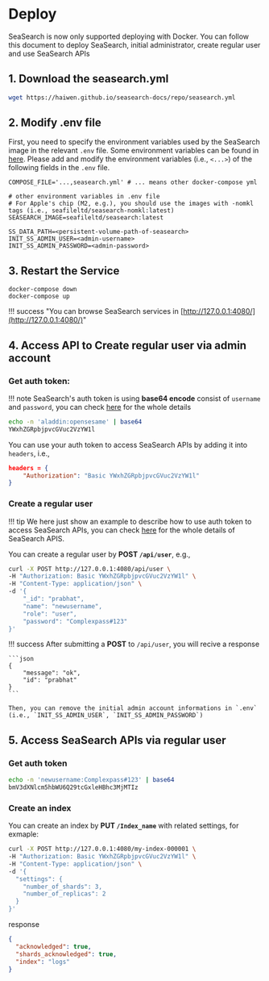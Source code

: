 # Deploy

SeaSearch is now only supported deploying with Docker. You can follow this document to deploy SeaSearch, initial administrator, create regular user and use SeaSearch APIs

## 1. Download the seasearch.yml

```bash
wget https://haiwen.github.io/seasearch-docs/repo/seasearch.yml
```

## 2. Modify .env file

First, you need to specify the environment variables used by the SeaSearch image in the relevant `.env` file. Some environment variables can be found in [here](../config/README.md). Please add and modify the environment variables (i.e., `<...>`) ​​of the following fields in the `.env` file.

```shell
COMPOSE_FILE='...,seasearch.yml' # ... means other docker-compose yml

# other environment variables in .env file
# For Apple's chip (M2, e.g.), you should use the images with -nomkl tags (i.e., seafileltd/seasearch-nomkl:latest)
SEASEARCH_IMAGE=seafileltd/seasearch:latest

SS_DATA_PATH=<persistent-volume-path-of-seasearch>
INIT_SS_ADMIN_USER=<admin-username>  
INIT_SS_ADMIN_PASSWORD=<admin-password>
```

## 3. Restart the Service

```shell
docker-compose down
docker-compose up
```

!!! success "You can browse SeaSearch services in [http://127.0.0.1:4080/](http://127.0.0.1:4080/)"

## 4. Access API to Create regular user via admin account

### Get auth token:

!!! note
    SeaSearch's auth token is using **base64 encode** consist of `username` and `password`, you can check [here](../api/authentication.md) for the whole details

```sh
echo -n 'aladdin:opensesame' | base64
YWxhZGRpbjpvcGVuc2VzYW1l
```

You can use your auth token to access SeaSearch APIs by adding it into `headers`, i.e.,

```json
headers = {
    "Authorization": "Basic YWxhZGRpbjpvcGVuc2VzYW1l"
}
```

### Create a regular user

!!! tip 
    We here just show an example to describe how to use auth token to access SeaSearch APIs, you can check [here](../api/overview.md) for the whole details of SeaSearch APIS.

You can create a regular user by **POST `/api/user`**, e.g.,

```sh
curl -X POST http://127.0.0.1:4080/api/user \
-H "Authorization: Basic YWxhZGRpbjpvcGVuc2VzYW1l" \
-H "Content-Type: application/json" \
-d '{
    "_id": "prabhat",
    "name": "newusername",
    "role": "user",
    "password": "Complexpass#123"
}'
```

!!! success
    After submitting a **POST** to `/api/user`, you will recive a response

    ```json
    {
        "message": "ok",
        "id": "prabhat"
    }
    ```

    Then, you can remove the initial admin account informations in `.env` (i.e., `INIT_SS_ADMIN_USER`, `INIT_SS_ADMIN_PASSWORD`)

## 5. Access SeaSearch APIs via regular user

### Get auth token

```sh
echo -n 'newusername:Complexpass#123' | base64
bmV3dXNlcm5hbWU6Q29tcGxleHBhc3MjMTIz
```

### Create an index

You can create an index by **PUT `/Index_name`** with related settings, for exmaple:

```sh
curl -X POST http://127.0.0.1:4080/my-index-000001 \
-H "Authorization: Basic YWxhZGRpbjpvcGVuc2VzYW1l" \
-H "Content-Type: application/json" \
-d '{
  "settings": {
    "number_of_shards": 3,
    "number_of_replicas": 2
  }
}'
```

response

```json
{
  "acknowledged": true,
  "shards_acknowledged": true,
  "index": "logs"
}
```
